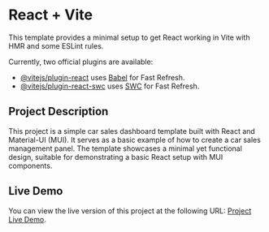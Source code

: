 # React + Vite

This template provides a minimal setup to get React working in Vite with HMR and some ESLint rules.

Currently, two official plugins are available:

- [@vitejs/plugin-react](https://github.com/vitejs/vite-plugin-react/blob/main/packages/plugin-react/README.md) uses [Babel](https://babeljs.io/) for Fast Refresh.
- [@vitejs/plugin-react-swc](https://github.com/vitejs/vite-plugin-react-swc) uses [SWC](https://swc.rs/) for Fast Refresh.

## Project Description

This project is a simple car sales dashboard template built with React and Material-UI (MUI). It serves as a basic example of how to create a car sales management panel. The template showcases a minimal yet functional design, suitable for demonstrating a basic React setup with MUI components.

## Live Demo

You can view the live version of this project at the following URL: [Project Live Demo](https://pmahdidehghanip.github.io/CarSale-Panel/).
